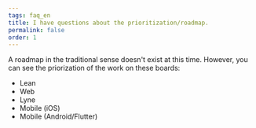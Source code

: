 ```yaml
---
tags: faq_en
title: I have questions about the prioritization/roadmap.
permalink: false
order: 1
---
```


A roadmap in the traditional sense doesn't exist at this time. However, you can see the priorization of the work on these boards: 
* <sbb-link variant="inline" target="_blank" href="https://github.com/sbb-design-systems/sbb-angular/projects/3">Lean</sbb-link>
* <sbb-link variant="inline" target="_blank" href="https://github.com/sbb-design-systems/sbb-angular/projects/3">Web</sbb-link> 
* <sbb-link variant="inline" target="_blank" href="https://github.com/orgs/sbb-design-systems/projects/4">Lyne</sbb-link> 
* <sbb-link variant="inline" target="_blank" href="https://github.com/orgs/SchweizerischeBundesbahnen/projects/5">Mobile (iOS)</sbb-link>
* <sbb-link variant="inline" target="_blank" href="https://github.com/orgs/SchweizerischeBundesbahnen/projects/5">Mobile (Android/Flutter)</sbb-link> 